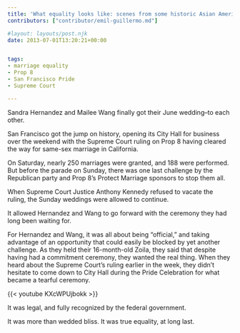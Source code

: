 ```yaml
---
title: 'What equality looks like: scenes from some historic Asian American weddings during San Francisco Pride'
contributors: ["contributor/emil-guillermo.md"]

#layout: layouts/post.njk
date: 2013-07-01T13:20:21+00:00


tags:
- marriage equality
- Prop 8
- San Francisco Pride
- Supreme Court

---
```


Sandra Hernandez and Mailee Wang finally got their June wedding–to each other.

San Francisco got the jump on history, opening its City Hall for business over
the weekend with the Supreme Court ruling on Prop 8 having cleared the way for
same-sex marriage in California.

On Saturday, nearly 250 marriages were granted, and 188 were performed. But
before the parade on Sunday, there was one last challenge by the Republican
party and Prop 8’s Protect Marriage sponsors to stop them all.

When Supreme Court Justice Anthony Kennedy refused to vacate the ruling, the
Sunday weddings were allowed to continue.

It allowed Hernandez and Wang to go forward with the ceremony they had long been
waiting for.

For Hernandez and Wang, it was all about being “official,” and taking advantage
of an opportunity that could easily be blocked by yet another challenge. As they
held their 16-month-old Zoila, they said that despite having had a commitment
ceremony, they wanted the real thing. When they heard about the Supreme Court’s
ruling earlier in the week, they didn’t hesitate to come down to City Hall
during the Pride Celebration for what became a tearful ceremony.

{{< youtube KXcWPUjbokk >}}

It was legal, and fully recognized by the federal government.

It was more than wedded bliss. It was true equality, at long last.
